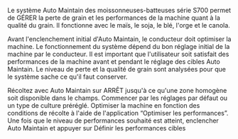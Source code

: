 Le système Auto Maintain des moissonneuses-batteuses série S700 permet de GÉRER la perte de grain et
les performances de la machine quant à la qualité du grain. Il fonctionne avec le maïs, le soja, le blé, 
l'orge et le canola.

Avant l'enclenchement initial d'Auto Maintain, le conducteur doit optimiser la machine. Le
fonctionnement du système dépend du bon réglage initial de la machine par le conducteur. Il est
important que l'utilisateur soit satisfait des performances de la machine avant et pendant le
réglage des cibles Auto Maintain. Le niveau de perte et la qualité de grain sont analysées pour
que le système sache ce qu'il faut conserver.

Récoltez avec Auto Maintain sur ARRÊT jusqu'à ce qu'une zone homogène soit disponible dans
le champs. Commencer par les réglages par défaut ou un type de culture préréglé. Optimiser la
machine en fonction des conditions de récolte à l'aide de l'application “Optimiser les
performances”. Une fois que le niveau de performances souhaité est atteint, enclencher Auto
Maintain et appuyer sur Définir les performances cibles
